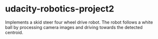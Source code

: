 # udacity-robotics-project2
Implements a skid steer four wheel drive robot.
The robot follows a white ball by processing camera images and driving towards the detected centroid.
